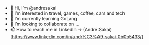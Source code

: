 - 👋 Hi, I’m @andresakai
- 👀 I’m interested in travel, games, coffee, cars and tech
- 🌱 I’m currently learning GoLang
- 💞️ I’m looking to collaborate on ...
- 📫 How to reach me in LinkedIn -> (André Sakai)[https://www.linkedin.com/in/andr%C3%A9-sakai-0b0b5433/]

<!---
andresakai/andresakai is a ✨ special ✨ repository because its `README.md` (this file) appears on your GitHub profile.
You can click the Preview link to take a look at your changes.
--->

